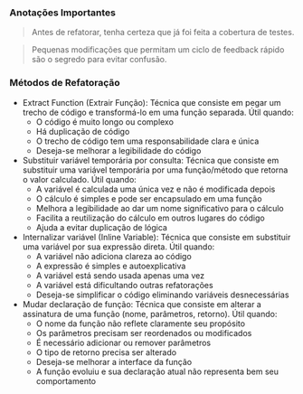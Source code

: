 ### Anotações Importantes

> Antes de refatorar, tenha certeza que já foi feita a cobertura de testes.

> Pequenas modificações que permitam um ciclo de feedback rápido são o segredo para evitar confusão.

### Métodos de Refatoração
- Extract Function (Extrair Função): Técnica que consiste em pegar um trecho de código e transformá-lo em uma função separada. Útil quando:
  - O código é muito longo ou complexo
  - Há duplicação de código
  - O trecho de código tem uma responsabilidade clara e única
  - Deseja-se melhorar a legibilidade do código
- Substituir variável temporária por consulta: Técnica que consiste em substituir uma variável temporária por uma função/método que retorna o valor calculado. Útil quando:
  - A variável é calculada uma única vez e não é modificada depois
  - O cálculo é simples e pode ser encapsulado em uma função
  - Melhora a legibilidade ao dar um nome significativo para o cálculo
  - Facilita a reutilização do cálculo em outros lugares do código
  - Ajuda a evitar duplicação de lógica
- Internalizar variável (Inline Variable): Técnica que consiste em substituir uma variável por sua expressão direta. Útil quando:
  - A variável não adiciona clareza ao código
  - A expressão é simples e autoexplicativa
  - A variável está sendo usada apenas uma vez
  - A variável está dificultando outras refatorações
  - Deseja-se simplificar o código eliminando variáveis desnecessárias
- Mudar declaração de função: Técnica que consiste em alterar a assinatura de uma função (nome, parâmetros, retorno). Útil quando:
  - O nome da função não reflete claramente seu propósito
  - Os parâmetros precisam ser reordenados ou modificados
  - É necessário adicionar ou remover parâmetros
  - O tipo de retorno precisa ser alterado
  - Deseja-se melhorar a interface da função
  - A função evoluiu e sua declaração atual não representa bem seu comportamento
